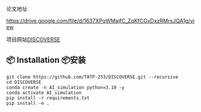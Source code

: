 论文地址

https://drive.google.com/file/d/1637XPqWMajfC_ZqKfCGxDxzRMrsJQA1g/view

项目网站[DISCOVERSE](https://air-discoverse.github.io/)

## 📦 Installation 📦安装

[](https://github.com/TATP-233/DISCOVERSE/tree/main#-installation)

```shell
git clone https://github.com/TATP-233/DISCOVERSE.git --recursive
cd DISCOVERSE
conda create -n AI_simulation python=3.10 -y
conda activate AI_simulation
pip install -r requirements.txt
pip install -e .
```
